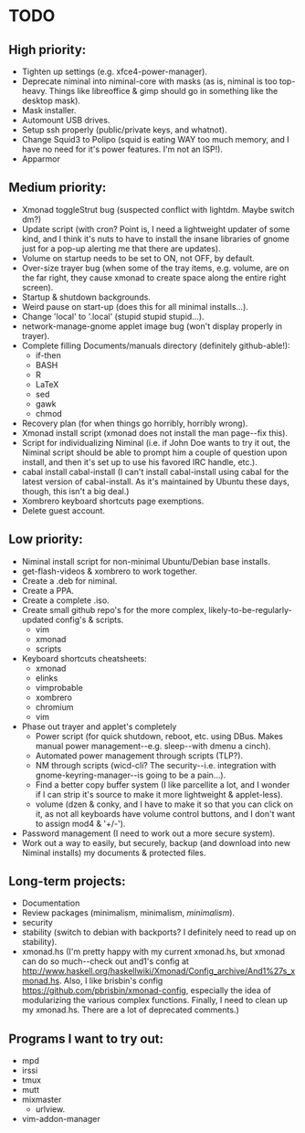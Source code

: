 TODO
====

High priority:
--------------
*	Tighten up settings (e.g. xfce4-power-manager).
*	Deprecate niminal into niminal-core with masks (as is, niminal is too top-heavy. Things like libreoffice & gimp should go in something like the desktop mask).
*	Mask installer.
*	Automount USB drives.
*	Setup ssh properly (public/private keys, and whatnot).
*	Change Squid3 to Polipo (squid is eating WAY too much memory, and I have no need for it's power features. I'm not an ISP!).
*	Apparmor

Medium priority:
----------------
*	Xmonad toggleStrut bug (suspected conflict with lightdm. Maybe switch dm?)
*	Update script (with cron? Point is, I need a lightweight updater of some kind, and I think it's nuts to have to install the insane libraries of gnome just for a pop-up alerting me that there are updates).
*	Volume on startup needs to be set to ON, not OFF, by default.
*	Over-size trayer bug (when some of the tray items, e.g. volume, are on the far right, they cause xmonad to create space along the entire right screen).
*	Startup & shutdown backgrounds.
*	Weird pause on start-up (does this for all minimal installs...).
*	Change 'local' to '.local' (stupid stupid stupid...).
*	network-manage-gnome applet image bug (won't display properly in trayer).
*	Complete filling Documents/manuals directory (definitely github-able!):
	*	if-then
	*	BASH
	*	R
	*	LaTeX
	*	sed
	*	gawk
	*	chmod
*	Recovery plan (for when things go horribly, horribly wrong).
*	Xmonad install script (xmonad does not install the man page--fix this).
*	Script for individualizing Niminal (i.e. if John Doe wants to try it out, the Niminal script should be able to prompt him a couple of question upon install, and then it's set up to use his favored IRC handle, etc.).
*	cabal install cabal-install (I can't install cabal-install using cabal for the latest version of cabal-install. As it's maintained by Ubuntu these days, though, this isn't a big deal.)
*	Xombrero keyboard shortcuts page exemptions.
*	Delete guest account.

Low priority:
-------------
*	Niminal install script for non-minimal Ubuntu/Debian base installs.
*	get-flash-videos & xombrero to work together.
*	Create a .deb for niminal.
*	Create a PPA.
*	Create a complete .iso.
*	Create small github repo's for the more complex, likely-to-be-regularly-updated config's & scripts.
	*	vim
	*	xmonad
	*	scripts
*	Keyboard shortcuts cheatsheets:
	*	xmonad
	*	elinks
	*	vimprobable
	*	xombrero
	*	chromium
	*	vim
*	Phase out trayer and applet's completely
	*	Power script (for quick shutdown, reboot, etc. using DBus. Makes manual power management--e.g. sleep--with dmenu a cinch).
	*	Automated power management through scripts (TLP?).
	*	NM through scripts (wicd-cli? The security--i.e. integration with gnome-keyring-manager--is going to be a pain...).
	*	Find a better copy buffer system (I like parcellite a lot, and I wonder if I can strip it's source to make it more lightweight & applet-less).
	*	volume (dzen & conky, and I have to make it so that you can click on it, as not all keyboards have volume control buttons, and I don't want to assign mod4 & '+/-').
*	Password management (I need to work out a more secure system).
*	Work out a way to easily, but securely, backup (and download into new Niminal installs) my documents & protected files.

Long-term projects:
-------------------
*	Documentation 
*	Review packages (minimalism, minimalism, *minimalism*).
*	security
*	stability (switch to debian with backports? I definitely need to read up on stability).
*	xmonad.hs (I'm pretty happy with my current xmonad.hs, but xmonad can do so much--check out and1's config at <http://www.haskell.org/haskellwiki/Xmonad/Config_archive/And1%27s_xmonad.hs>. Also, I like brisbin's config <https://github.com/pbrisbin/xmonad-config>, especially the idea of modularizing the various complex functions. Finally, I need to clean up my xmonad.hs. There are a lot of deprecated comments.)

Programs I want to try out:
---------------------------
*	mpd
*	irssi
*	tmux
*	mutt
*	mixmaster
	*	urlview.
*	vim-addon-manager

